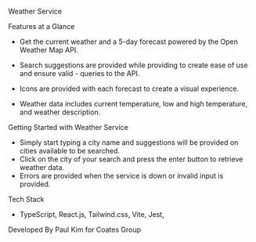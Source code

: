 Weather Service

Features at a Glance
- Get the current weather and a 5-day forecast powered by the Open Weather Map API.

- Search suggestions are provided while providing to create ease of use and ensure valid - queries to the API.

- Icons are provided with each forecast to create a visual experience.

- Weather data includes current temperature, low and high temperature, and weather description.



Getting Started with Weather Service
- Simply start typing a city name and suggestions will be provided on cities available to be searched.
- Click on the city of your search and press the enter button to retrieve weather data.
- Errors are provided when the service is down or invalid input is provided.

Tech Stack
- TypeScript, React.js, Tailwind.css, Vite, Jest, 

Developed By Paul Kim for Coates Group
